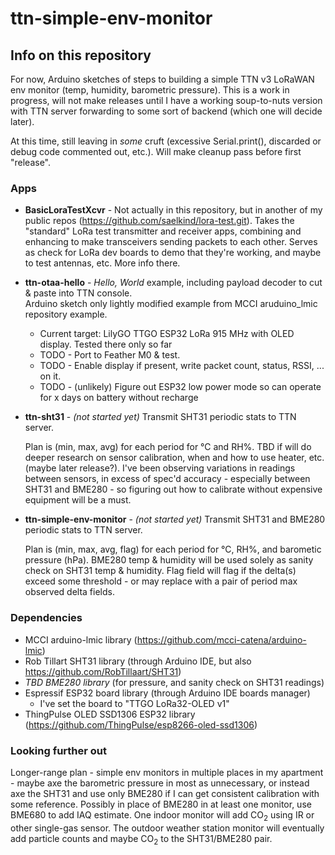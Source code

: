 # ttn-simple-env-monitor

## Info on this repository

For now, Arduino sketches of steps to building a simple TTN v3 LoRaWAN env monitor (temp, humidity, barometric pressure).  This is a work in progress, will not make releases until I have a working  soup-to-nuts version with TTN server forwarding to some sort of backend (which one will decide later).  

At this time,  still leaving in *some* cruft (excessive Serial.print(), discarded or debug code commented out, etc.).  Will make cleanup pass before first "release".

### Apps

* **BasicLoraTestXcvr** - Not actually in this repository, but in another of my public repos 
 (https://github.com/saelkind/lora-test.git).  Takes the "standard" LoRa test transmitter and 
 receiver apps, combining and enhancing to make transceivers sending packets to each other.  Serves as
 check for LoRa dev boards to demo that they're working, and maybe to test antennas, etc. More
 info there.

* **ttn-otaa-hello** - *Hello, World* example, including payload decoder to cut & paste into TTN console.  
Arduino sketch only lightly modified example from MCCI aruduino_lmic repository example.
  * Current target: LilyGO TTGO ESP32 LoRa 915 MHz with OLED display.  Tested there only so far
  * TODO - Port to Feather M0 & test.
  * TODO - Enable display if present, write packet count, status, RSSI, ... on it.
  * TODO - (unlikely) Figure out ESP32 low power mode so can operate for x days on battery without recharge

* **ttn-sht31** - *(not started yet)* Transmit SHT31 periodic stats to TTN server.  

  Plan is (min, max, avg) for each period for &deg;C and RH%.  TBD if will do deeper research on 
  sensor calibration, when and how to use heater, etc. (maybe later release?).  I've been observing variations 
  in readings between sensors, in excess of spec'd accuracy - especially between SHT31 and BME280 - so
  figuring out how to calibrate without expensive equipment will be a must.
  
* **ttn-simple-env-monitor** - *(not started yet)* Transmit SHT31 and BME280 periodic stats to TTN server.  

  Plan is (min, max, avg, flag) for each period for &deg;C, RH%, and barometic pressure (hPa).  BME280 temp &
  humidity will be used solely as sanity check on SHT31 temp & humidity.  Flag field will flag if the delta(s)
  exceed some threshold - or may replace with a pair of period max observed delta fields.


### Dependencies

* MCCI arduino-lmic library (https://github.com/mcci-catena/arduino-lmic)
* Rob Tillart SHT31 library (through Arduino IDE, but also https://github.com/RobTillaart/SHT31)
* *TBD BME280 library* (for pressure, and sanity check on SHT31 readings)
* Espressif ESP32 board library (through Arduino IDE boards manager)
  * I've set the board to "TTGO LoRa32-OLED v1"
* ThingPulse OLED SSD1306 ESP32 library (https://github.com/ThingPulse/esp8266-oled-ssd1306)

### Looking further out
Longer-range plan - simple env monitors in multiple places in my apartment - maybe axe the barometric pressure in most as unnecessary, or instead axe the SHT31 and use only BME280 if I can get consistent calibration with some reference.  Possibly in place of BME280 in at least one monitor, use BME680 to add IAQ estimate.  One indoor monitor will add CO<sub>2</sub> using IR or other single-gas sensor.  The outdoor weather station monitor will eventually add particle counts and maybe CO<sub>2</sub> to the SHT31/BME280 pair.
